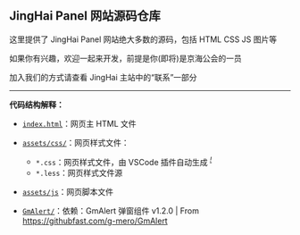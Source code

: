 ## JingHai Panel 网站源码仓库

这里提供了 JingHai Panel 网站绝大多数的源码，包括 HTML CSS JS 图片等

如果你有兴趣，欢迎一起来开发，前提是你(即将)是京海公会的一员

加入我们的方式请查看 JingHai 主站中的“联系”一部分

---

**代码结构解释：**

- [`index.html`](blob/main/index.html)：网页主 HTML 文件
- [`assets/css/`](blob/main/assets/css)：网页样式文件：

  <p>

  - `*.css`：网页样式文件，由 VSCode 插件自动生成 <sup>*<span style="color:yellow">[!](https://github.com/Yuns-Lab/JingHaiWeb/tree/master/.github/CONTRIBUTING.md)*</sup>
  - `*.less`：网页样式文件源

  <p>
- [`assets/js`](blob/main/assets/js)：网页脚本文件
- [`GmAlert/`](blob/main/GmAlert/)：依赖：GmAlert 弹窗组件 v1.2.0 | From https://githubfast.com/g-mero/GmAlert